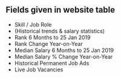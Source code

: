 ## Fields given in website table
- Skill / Job Role
- (Historical trends & salary statistics)
- Rank 6 Months to 25 Jan 2019
- Rank Change Year-on-Year
- Median Salary 6 Months to 25 Jan 2019
- Median Salary % Change Year-on-Year
- Historical Permanent Job Ads
- Live Job Vacancies